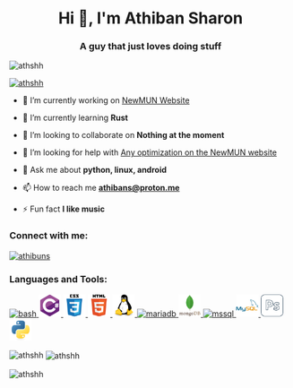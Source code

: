<h1 align="center">Hi 👋, I'm Athiban Sharon</h1>
<h3 align="center">A guy that just loves doing stuff</h3>

<p align="left"> <img src="https://komarev.com/ghpvc/?username=athshh&label=Profile%20views&color=0e75b6&style=flat" alt="athshh" /> </p>

<p align="left"> <a href="https://github.com/ryo-ma/github-profile-trophy"><img src="https://github-profile-trophy.vercel.app/?username=athshh" alt="athshh" /></a> </p>

- 🔭 I’m currently working on [NewMUN Website](https://github.com/athshh/newmun_main)

- 🌱 I’m currently learning **Rust**

- 👯 I’m looking to collaborate on **Nothing at the moment**

- 🤝 I’m looking for help with [Any optimization on the NewMUN website](https://github.com/athshh/newmun_main)

- 💬 Ask me about **python, linux, android**

- 📫 How to reach me **athibans@proton.me**

- ⚡ Fun fact **I like music**

<h3 align="left">Connect with me:</h3>
<p align="left">
<a href="https://instagram.com/athibuns" target="blank"><img align="center" src="https://raw.githubusercontent.com/rahuldkjain/github-profile-readme-generator/master/src/images/icons/Social/instagram.svg" alt="athibuns" height="30" width="40" /></a>
</p>

<h3 align="left">Languages and Tools:</h3>
<p align="left"> <a href="https://www.gnu.org/software/bash/" target="_blank" rel="noreferrer"> <img src="https://www.vectorlogo.zone/logos/gnu_bash/gnu_bash-icon.svg" alt="bash" width="40" height="40"/> </a> <a href="https://www.w3schools.com/cs/" target="_blank" rel="noreferrer"> <img src="https://raw.githubusercontent.com/devicons/devicon/master/icons/csharp/csharp-original.svg" alt="csharp" width="40" height="40"/> </a> <a href="https://www.w3schools.com/css/" target="_blank" rel="noreferrer"> <img src="https://raw.githubusercontent.com/devicons/devicon/master/icons/css3/css3-original-wordmark.svg" alt="css3" width="40" height="40"/> </a> <a href="https://www.w3.org/html/" target="_blank" rel="noreferrer"> <img src="https://raw.githubusercontent.com/devicons/devicon/master/icons/html5/html5-original-wordmark.svg" alt="html5" width="40" height="40"/> </a> <a href="https://www.linux.org/" target="_blank" rel="noreferrer"> <img src="https://raw.githubusercontent.com/devicons/devicon/master/icons/linux/linux-original.svg" alt="linux" width="40" height="40"/> </a> <a href="https://mariadb.org/" target="_blank" rel="noreferrer"> <img src="https://www.vectorlogo.zone/logos/mariadb/mariadb-icon.svg" alt="mariadb" width="40" height="40"/> </a> <a href="https://www.mongodb.com/" target="_blank" rel="noreferrer"> <img src="https://raw.githubusercontent.com/devicons/devicon/master/icons/mongodb/mongodb-original-wordmark.svg" alt="mongodb" width="40" height="40"/> </a> <a href="https://www.microsoft.com/en-us/sql-server" target="_blank" rel="noreferrer"> <img src="https://www.svgrepo.com/show/303229/microsoft-sql-server-logo.svg" alt="mssql" width="40" height="40"/> </a> <a href="https://www.mysql.com/" target="_blank" rel="noreferrer"> <img src="https://raw.githubusercontent.com/devicons/devicon/master/icons/mysql/mysql-original-wordmark.svg" alt="mysql" width="40" height="40"/> </a> <a href="https://www.photoshop.com/en" target="_blank" rel="noreferrer"> <img src="https://raw.githubusercontent.com/devicons/devicon/master/icons/photoshop/photoshop-line.svg" alt="photoshop" width="40" height="40"/> </a> <a href="https://www.python.org" target="_blank" rel="noreferrer"> <img src="https://raw.githubusercontent.com/devicons/devicon/master/icons/python/python-original.svg" alt="python" width="40" height="40"/> </a> </p>

<p><img align="left" src="https://github-readme-stats.vercel.app/api/top-langs?username=athshh&show_icons=true&locale=en&layout=compact" alt="athshh" /></p>

<p>&nbsp;<img align="center" src="https://github-readme-stats.vercel.app/api?username=athshh&show_icons=true&locale=en" alt="athshh" /></p>

<p><img align="center" src="https://github-readme-streak-stats.herokuapp.com/?user=athshh&" alt="athshh" /></p>

